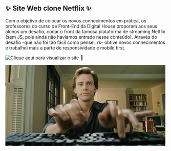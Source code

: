 ## ✨ Site Web clone Netflix ✨
  Com o objetivo de colocar os novos conhecimentos em prática, os professores do curso de Front-End da Digital House proporam aos seus alunos um desafio, codar o front da famosa plataforma de streaming Netflix (sem JS, pois ainda não havíamos entrado nesse conteúdo). Através do desafio -que não foi tão fácil como pensei, rs- obtive novos conhecimentos e trabalhei mais a parte de responsividade e mobile first.
  
  ![Clique aqui para visualizar o site 🌈](https://netflix-micaelle.netlify.app)
  
  ![Gif teclando](https://github.com/Micaelleapds/clone-netflix/blob/master/Home-office.gif)
